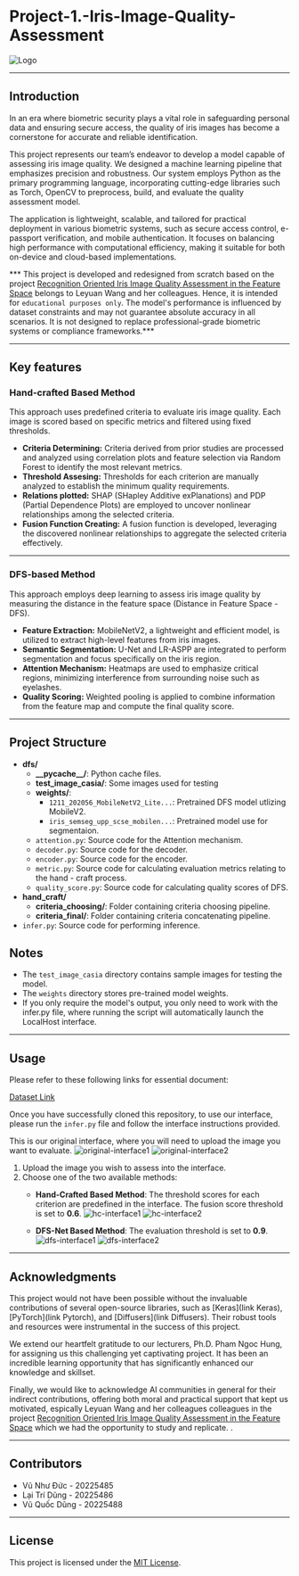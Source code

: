 # Project-1.-Iris-Image-Quality-Assessment

![Logo](https://github.com/user-attachments/assets/1d0477fc-8df2-4790-be86-c284f8b996a4)

***


## Introduction

In an era where biometric security plays a vital role in safeguarding personal data and ensuring secure access, the quality of iris images has become a cornerstone for accurate and reliable identification.

This project represents our team’s endeavor to develop a model capable of assessing iris image quality. We designed a machine learning pipeline that emphasizes precision and robustness. Our system employs Python as the primary programming language, incorporating cutting-edge libraries such as Torch, OpenCV to preprocess, build, and evaluate the quality assessment model.

The application is lightweight, scalable, and tailored for practical deployment in various biometric systems, such as secure access control, e-passport verification, and mobile authentication. It focuses on balancing high performance with computational efficiency, making it suitable for both on-device and cloud-based implementations.

*** This project is developed and redesigned from scratch based on the project [Recognition Oriented Iris Image Quality Assessment in the Feature Space](https://arxiv.org/abs/2009.00294) belongs to Leyuan Wang and her colleagues. Hence, it is intended for `educational purposes only`. The model's performance is influenced by dataset constraints and may not guarantee absolute accuracy in all scenarios. It is not designed to replace professional-grade biometric systems or compliance frameworks.***

***


## Key features

### Hand-crafted Based Method  
This approach uses predefined criteria to evaluate iris image quality. Each image is scored based on specific metrics and filtered using fixed thresholds.  

- **Criteria Determining:** Criteria derived from prior studies are processed and analyzed using correlation plots and feature selection via Random Forest to identify the most relevant metrics.  
- **Threshold Assesing:** Thresholds for each criterion are manually analyzed to establish the minimum quality requirements.  
- **Relations plotted:** SHAP (SHapley Additive exPlanations) and PDP (Partial Dependence Plots) are employed to uncover nonlinear relationships among the selected criteria.  
- **Fusion Function Creating:** A fusion function is developed, leveraging the discovered nonlinear relationships to aggregate the selected criteria effectively.  

---

### DFS-based Method  
This approach employs deep learning to assess iris image quality by measuring the distance in the feature space (Distance in Feature Space - DFS).  

- **Feature Extraction:** MobileNetV2, a lightweight and efficient model, is utilized to extract high-level features from iris images.  
- **Semantic Segmentation:** U-Net and LR-ASPP are integrated to perform segmentation and focus specifically on the iris region.  
- **Attention Mechanism:** Heatmaps are used to emphasize critical regions, minimizing interference from surrounding noise such as eyelashes.  
- **Quality Scoring:** Weighted pooling is applied to combine information from the feature map and compute the final quality score.  

***


## Project Structure

- **dfs/**
  - **\_\_pycache\_\_/**: Python cache files.
  - **test_image_casia/**: Some images used for testing
  - **weights/**:
    - `1211_202056_MobileNetV2_Lite...`: Pretrained DFS model utlizing MobileV2.
    - `iris_semseg_upp_scse_mobilen...`: Pretrained model use for segmentaion.
  - `attention.py`: Source code for the Attention mechanism.
  - `decoder.py`: Source code for the decoder.
  - `encoder.py`: Source code for the encoder.
  - `metric.py`: Source code for calculating evaluation metrics relating to the hand - craft process.
  - `quality_score.py`: Source code for calculating quality scores of DFS.
- **hand_craft/**
  - **criteria_choosing/**: Folder containing criteria choosing pipeline.
  - **criteria_final/**: Folder containing criteria concatenating pipeline.
- `infer.py`: Source code for performing inference.

## Notes
- The `test_image_casia` directory contains sample images for testing the model.
- The `weights` directory stores pre-trained model weights.
- If you only require the model's output, you only need to work with the infer.py file, where running the script will automatically launch the LocalHost interface.
  
***


## Usage

Please refer to these following links for essential document:

[Dataset Link](https://drive.google.com/file/d/1KCMY3_eloUE7_BKlmzA2bfq5aryXoIbv/view?usp=sharing)

Once you have successfully cloned this repository, to use our interface, please run the `infer.py` file and follow the interface instructions provided.

This is our original interface, where you will need to upload the image you want to evaluate.
![original-interface1](https://github.com/user-attachments/assets/db5473f7-5916-42da-a57c-af1cc48327e9)
![original-interface2](https://github.com/user-attachments/assets/a836b0d2-7e26-45bc-aedb-58f320a47bf8)

1. Upload the image you wish to assess into the interface.
2. Choose one of the two available methods:
   - **Hand-Crafted Based Method**: The threshold scores for each criterion are predefined in the interface. The fusion score threshold is set to **0.6**.
![hc-interface1](https://github.com/user-attachments/assets/afdc0b59-08bd-4c9b-be9c-3cde9c636163)
![hc-interface2](https://github.com/user-attachments/assets/7c40dab3-31ac-4812-9e3e-35d5b7e05d07)

   - **DFS-Net Based Method**: The evaluation threshold is set to **0.9**.
![dfs-interface1](https://github.com/user-attachments/assets/5a8a7351-9ed7-4760-bf07-e1171a0883e4)
![dfs-interface2](https://github.com/user-attachments/assets/99cc0655-a0da-4756-9394-f45972be35fd)

***


## Acknowledgments
This project would not have been possible without the invaluable contributions of several open-source libraries, such as [Keras](link Keras), [PyTorch](link Pytorch), and [Diffusers](link Diffusers). Their robust tools and resources were instrumental in the success of this project.

We extend our heartfelt gratitude to our lecturers, Ph.D. Pham Ngoc Hung, for assigning us this challenging yet captivating project. It has been an incredible learning opportunity that has significantly enhanced our knowledge and skillset.

Finally, we would like to acknowledge AI communities in general for their indirect contributions, offering both moral and practical support that kept us motivated, espically Leyuan Wang and her colleagues colleagues in the project [Recognition Oriented Iris Image Quality Assessment in the Feature Space](https://arxiv.org/abs/2009.00294) which we had the opportunity to study and replicate.
.

***


## Contributors
- Vũ Như Đức - 20225485
- Lại Trí Dũng - 20225486
- Vũ Quốc Dũng - 20225488

***


## License
This project is licensed under the [MIT License](LICENSE).
